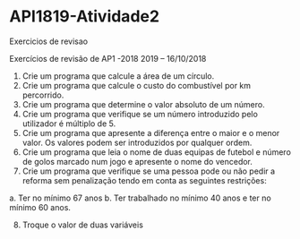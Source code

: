 # API1819-Atividade2
Exercicios de revisao

Exercícios de revisão de AP1 -2018 2019 – 16/10/2018

1. Crie um programa que calcule a área de um círculo.
2. Crie um programa que calcule o custo do combustível por km percorrido.
3. Crie um programa que determine o valor absoluto de um número.
4. Crie um programa que verifique se um número introduzido pelo utilizador é múltiplo de 5.
5. Crie um programa que apresente a diferença entre o maior e o menor valor. Os valores podem ser introduzidos por qualquer ordem.
6. Crie um programa que leia o nome de duas equipas de futebol e número de golos marcado num jogo e apresente o nome do vencedor.
7. Crie um programa que verifique se uma pessoa pode ou não pedir a reforma sem penalização tendo em conta as seguintes restrições:

  a. Ter no mínimo 67 anos
  b. Ter trabalhado no mínimo 40 anos e ter no mínimo 60 anos.

8.	Troque o valor de duas variáveis
